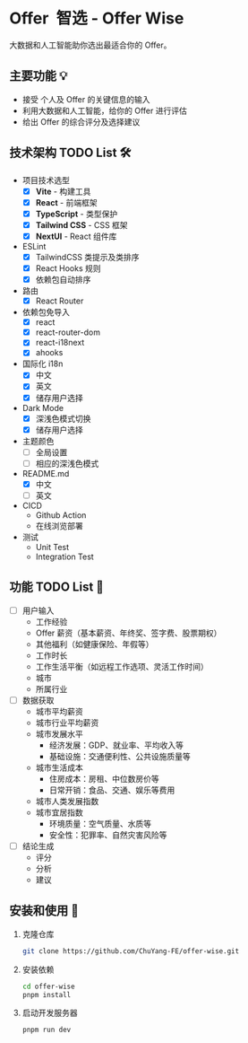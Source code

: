 # Offer  智选 - Offer Wise

大数据和人工智能助你选出最适合你的 Offer。

## 主要功能 💡

- 接受 个人及 Offer 的关键信息的输入
- 利用大数据和人工智能，给你的 Offer 进行评估
- 给出 Offer 的综合评分及选择建议

## 技术架构 TODO List 🛠️

- 项目技术选型
  - [x] **Vite** - 构建工具
  - [x] **React** - 前端框架
  - [x] **TypeScript** - 类型保护
  - [x] **Tailwind CSS** - CSS 框架
  - [x] **NextUI** - React 组件库
- ESLint
  - [x] TailwindCSS 类提示及类排序
  - [x] React Hooks 规则
  - [x] 依赖包自动排序
- 路由
  - [x] React Router
- 依赖包免导入
  - [x] react
  - [x] react-router-dom
  - [x] react-i18next
  - [x] ahooks
- 国际化 i18n
  - [x] 中文
  - [x] 英文
  - [x] 储存用户选择
- Dark Mode
  - [x] 深浅色模式切换
  - [x] 储存用户选择
- 主题颜色
  - [ ] 全局设置
  - [ ] 相应的深浅色模式
- README.md
  - [x] 中文
  - [ ] 英文
- CICD
  - Github Action
  - 在线浏览部署
- 测试
  - Unit Test
  - Integration Test

## 功能 TODO List 📝

- [ ] 用户输入
  - 工作经验
  - Offer 薪资（基本薪资、年终奖、签字费、股票期权）
  - 其他福利（如健康保险、年假等）
  - 工作时长
  - 工作生活平衡（如远程工作选项、灵活工作时间）
  - 城市
  - 所属行业
- [ ] 数据获取
  - 城市平均薪资
  - 城市行业平均薪资
  - 城市发展水平
    - 经济发展：GDP、就业率、平均收入等
    - 基础设施：交通便利性、公共设施质量等
  - 城市生活成本
    - 住房成本：房租、中位数房价等
    - 日常开销：食品、交通、娱乐等费用
  - 城市人类发展指数
  - 城市宜居指数
    - 环境质量：空气质量、水质等
    - 安全性：犯罪率、自然灾害风险等
- [ ] 结论生成
  - 评分
  - 分析
  - 建议

## 安装和使用 🚀

1. 克隆仓库

   ```bash
   git clone https://github.com/ChuYang-FE/offer-wise.git
   ```

2. 安装依赖

   ```bash
   cd offer-wise
   pnpm install
   ```

3. 启动开发服务器

   ```bash
   pnpm run dev
   ```

